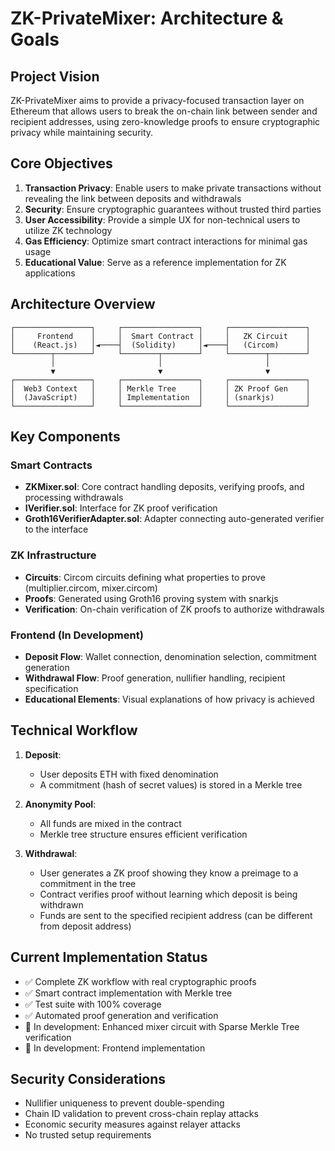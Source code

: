 # ZK-PrivateMixer: Architecture & Goals

## Project Vision

ZK-PrivateMixer aims to provide a privacy-focused transaction layer on Ethereum that allows users to break the on-chain link between sender and recipient addresses, using zero-knowledge proofs to ensure cryptographic privacy while maintaining security.

## Core Objectives

1. **Transaction Privacy**: Enable users to make private transactions without revealing the link between deposits and withdrawals
2. **Security**: Ensure cryptographic guarantees without trusted third parties
3. **User Accessibility**: Provide a simple UX for non-technical users to utilize ZK technology
4. **Gas Efficiency**: Optimize smart contract interactions for minimal gas usage
5. **Educational Value**: Serve as a reference implementation for ZK applications

## Architecture Overview

```
┌─────────────────┐     ┌─────────────────┐     ┌─────────────────┐
│     Frontend    │     │  Smart Contract │     │   ZK Circuit    │
│    (React.js)   │◄────┤  (Solidity)     │◄────┤   (Circom)      │
└────────┬────────┘     └────────┬────────┘     └────────┬────────┘
         │                       │                       │
         ▼                       ▼                       ▼
┌─────────────────┐     ┌─────────────────┐     ┌─────────────────┐
│  Web3 Context   │     │ Merkle Tree     │     │ ZK Proof Gen    │
│  (JavaScript)   │     │ Implementation  │     │ (snarkjs)       │
└─────────────────┘     └─────────────────┘     └─────────────────┘
```

## Key Components

### Smart Contracts
- **ZKMixer.sol**: Core contract handling deposits, verifying proofs, and processing withdrawals
- **IVerifier.sol**: Interface for ZK proof verification
- **Groth16VerifierAdapter.sol**: Adapter connecting auto-generated verifier to the interface

### ZK Infrastructure
- **Circuits**: Circom circuits defining what properties to prove (multiplier.circom, mixer.circom)
- **Proofs**: Generated using Groth16 proving system with snarkjs
- **Verification**: On-chain verification of ZK proofs to authorize withdrawals

### Frontend (In Development)
- **Deposit Flow**: Wallet connection, denomination selection, commitment generation
- **Withdrawal Flow**: Proof generation, nullifier handling, recipient specification
- **Educational Elements**: Visual explanations of how privacy is achieved

## Technical Workflow

1. **Deposit**: 
   - User deposits ETH with fixed denomination
   - A commitment (hash of secret values) is stored in a Merkle tree

2. **Anonymity Pool**:
   - All funds are mixed in the contract
   - Merkle tree structure ensures efficient verification

3. **Withdrawal**:
   - User generates a ZK proof showing they know a preimage to a commitment in the tree
   - Contract verifies proof without learning which deposit is being withdrawn
   - Funds are sent to the specified recipient address (can be different from deposit address)

## Current Implementation Status

- ✅ Complete ZK workflow with real cryptographic proofs
- ✅ Smart contract implementation with Merkle tree
- ✅ Test suite with 100% coverage
- ✅ Automated proof generation and verification
- 🔄 In development: Enhanced mixer circuit with Sparse Merkle Tree verification
- 🔄 In development: Frontend implementation

## Security Considerations

- Nullifier uniqueness to prevent double-spending
- Chain ID validation to prevent cross-chain replay attacks
- Economic security measures against relayer attacks
- No trusted setup requirements 